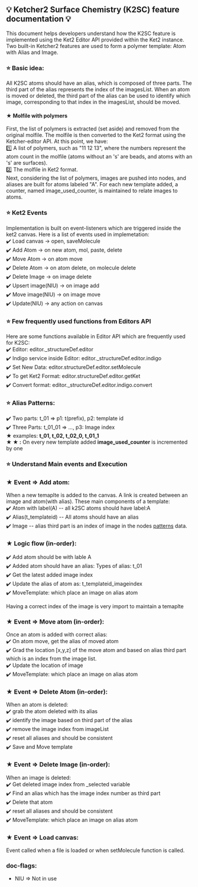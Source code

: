 ## 💡 Ketcher2 Surface Chemistry (K2SC) feature documentation 💡

This document helps developers understand how the K2SC feature is implemented using the Ket2 Editor API provided within the Ket2 instance. Two built-in Ketcher2 features are used to form a polymer template: Atom with Alias and Image.

### ⭐ Basic idea:  
All K2SC atoms should have an alias, which is composed of three parts. The third part of the alias represents the index of the imagesList. When an atom is moved or deleted, the third part of the alias can be used to identify which image, corresponding to that index in the imagesList, should be moved.

#### &#9733; Molfile with polymers   
First, the list of polymers is extracted (set aside) and removed from the original molfile. The molfile is then converted to the Ket2 format using the Ketcher-editor API. At this point, we have:  
1️⃣ A list of polymers, such as "11 12 13", where the numbers represent the atom count in the molfile (atoms without an 's' are beads, and atoms with an 's' are surfaces).  
2️⃣ The molfile in Ket2 format.  
Next, considering the list of polymers, images are pushed into nodes, and aliases are built for atoms labeled "A". For each new template added, a counter, named image_used_counter, is maintained to relate images to atoms.

### ⭐ Ket2 Events
Implementation is built on event-listeners which are triggered inside the ket2 canvas. Here is a list of events used in implemetation:   
✔️ Load canvas -> open, saveMolecule  
✔️ Add Atom -> on new atom, mol, paste, delete  
✔️ Move Atom -> on atom move  
✔️ Delete Atom -> on atom delete, on molecule delete  
✔️ Delete Image -> on image delete  
✔️ Upsert image(NIU) -> on image add  
✔️ Move image(NIU) -> on image move  
✔️ Update(NIU) -> any action on canvas  

### ⭐ Few frequently used functions from Editors API
Here are some functions available in Editor API which are frequently used for K2SC:  
✔️ Editor: editor._structureDef.editor  
✔️ Indigo service inside Editor: editor._structureDef.editor.indigo  
✔️ Set New Data: editor.structureDef.editor.setMolecule  
✔️ To get Ket2 Format: editor.structureDef.editor.getKet  
✔️ Convert format: editor._structureDef.editor.indigo.convert  

### ⭐ Alias Patterns:
✔️ Two parts: t_01 => p1: t(prefix), p2: template id  
✔️ Three Parts: t_01_01 => ..., p3: Image index  
    &#9733; examples: **t_01, t_02, t_02_0, t_01_1**   
    **&#9733; &#9733; :** On every new template added **image_used_counter** is incremented by one

### ⭐ Understand Main events and Execution

### &#9733; Event => Add atom:
When a new temaplte is added to the canvas. A link is created between an image and atom(with alias).
These main components of a template:  
✔️ Atom with label(A) -- all k2SC atoms should have label:A  
✔️ Alias(t_templateid) -- All atoms should have an alias  
✔️ Image -- alias third part is an index of image in the nodes [patterns](#Alias-Patterns) data.  

### &#9733; Logic flow (in-order):  
✔️ Add atom should be with lable A  
✔️ Added atom should have an alias: Types of alias: t_01  
✔️ Get the latest added image index  
✔️ Update the alias of atom as: t_templateid_imageindex  
✔️ MoveTemplate: which place an image on alias atom  

  Having a correct index of the image is very import to maintain a temaplte

### &#9733; Event => Move atom (in-order):
  Once an atom is added with correct alias:  
✔️ On atom move, get the alias of moved atom  
✔️ Grad the location [x,y,z] of the move atom and based on alias third part which is an index from the image list.  
✔️ Update the location of image  
✔️ MoveTemplate: which place an image on alias atom  

### &#9733; Event => Delete Atom (in-order):
  When an atom is deleted:  
✔️ grab the atom deleted with its alias  
✔️  identify the image based on third part of the alias  
✔️ remove the image index from imageList  
✔️ reset all aliases and should be consistent  
✔️ Save and Move template  

### &#9733; Event => Delete Image (in-order):
  When an image is deleted:  
✔️ Get deleted image index from _selected variable  
✔️ Find an alias which has the image index number as third part  
✔️ Delete that atom  
✔️ reset all aliases and should be consistent  
✔️  MoveTemplate: which place an image on alias atom  

### &#9733; Event => Load canvas:  
  Event called when a file is loaded or when setMolecule function is called.

### doc-flags: 
  - NIU => Not in use